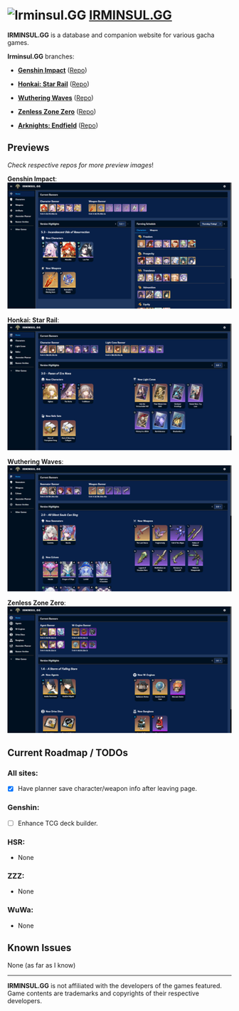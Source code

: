 # <img src="https://assets.irminsul.gg/main/icons/Irminsul.png" alt="Irminsul.GG" width="64" /> **[IRMINSUL.GG](https://irminsul.gg/)**

**IRMINSUL.GG** is a database and companion website for various gacha games.

**Irminsul.GG** branches:

- [**Genshin Impact**](https://genshin.irminsul.gg/) ([Repo](https://github.com/bcheung98/project-irminsul))

- [**Honkai: Star Rail**](https://hsr.irminsul.gg/) ([Repo](https://github.com/bcheung98/project-stellaron))

- [**Wuthering Waves**](https://wuwa.irminsul.gg/) ([Repo](https://github.com/bcheung98/project-tacetite))

- [**Zenless Zone Zero**](https://zzz.irminsul.gg/) ([Repo](https://github.com/bcheung98/project-phaethon))

- [**Arknights: Endfield**](https://endfield.irminsul.gg/) ([Repo](https://github.com/bcheung98/project-talos))

## **Previews**

_Check respective repos for more preview images_!

**Genshin Impact**:
![preview](https://raw.githubusercontent.com/bcheung98/irminsul-gg/refs/heads/main/.docs/genshin/preview.png)

**Honkai: Star Rail**:
![preview](https://raw.githubusercontent.com/bcheung98/irminsul-gg/refs/heads/main/.docs/hsr/preview.png)

**Wuthering Waves**:
![preview](https://raw.githubusercontent.com/bcheung98/irminsul-gg/refs/heads/main/.docs/wuwa/preview.png)

**Zenless Zone Zero**:
![preview](https://raw.githubusercontent.com/bcheung98/irminsul-gg/refs/heads/main/.docs/zzz/preview.png)

## **Current Roadmap / TODOs**

### All sites:
- [x] Have planner save character/weapon info after leaving page.

### Genshin:
- [ ] Enhance TCG deck builder.

### HSR:
- None

### ZZZ:
- None

### WuWa:
- None

## **Known Issues**

None (as far as I know)

---

**IRMINSUL.GG** is not affiliated with the developers of the games featured.
Game contents are trademarks and copyrights of their respective developers.
